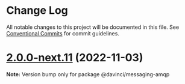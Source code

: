 # Change Log

All notable changes to this project will be documented in this file.
See [Conventional Commits](https://conventionalcommits.org) for commit guidelines.

# [2.0.0-next.11](https://github.com/HPInc/davinci/compare/@davinci/messaging-amqp@2.0.0-next.10...@davinci/messaging-amqp@2.0.0-next.11) (2022-11-03)

**Note:** Version bump only for package @davinci/messaging-amqp
